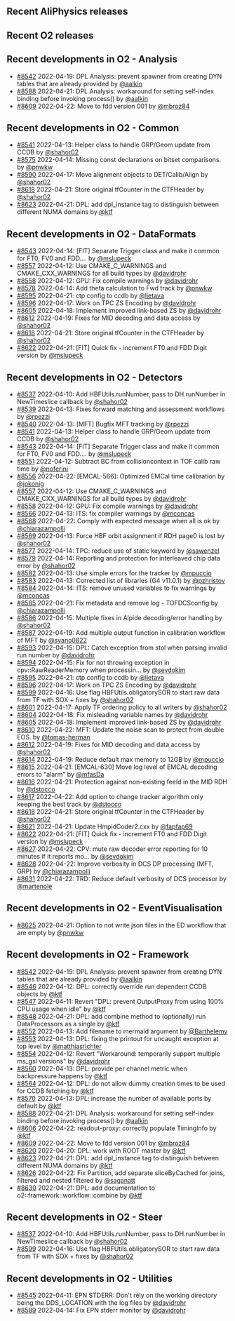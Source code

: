 ## Recent AliPhysics releases
## Recent O2 releases
## Recent developments in O2 - Analysis
- [\#8542](https://github.com/AliceO2Group/AliceO2/pull/8542) 2022-04-19: DPL Analysis: prevent spawner from creating DYN tables that are already provided by [@aalkin](https://github.com/aalkin)
- [\#8588](https://github.com/AliceO2Group/AliceO2/pull/8588) 2022-04-21: DPL Analysis: workaround for setting self-index binding before invoking process() by [@aalkin](https://github.com/aalkin)
- [\#8609](https://github.com/AliceO2Group/AliceO2/pull/8609) 2022-04-22: Move to fdd version 001 by [@mbroz84](https://github.com/mbroz84)
## Recent developments in O2 - Common
- [\#8541](https://github.com/AliceO2Group/AliceO2/pull/8541) 2022-04-13: Helper class to handle GRP/Geom update from CCDB by [@shahor02](https://github.com/shahor02)
- [\#8575](https://github.com/AliceO2Group/AliceO2/pull/8575) 2022-04-14: Missing const declarations on bitset comparisons. by [@pnwkw](https://github.com/pnwkw)
- [\#8590](https://github.com/AliceO2Group/AliceO2/pull/8590) 2022-04-17: Move alignment objects to DET/Calib/Align by [@shahor02](https://github.com/shahor02)
- [\#8618](https://github.com/AliceO2Group/AliceO2/pull/8618) 2022-04-21: Store original tfCounter in the CTFHeader by [@shahor02](https://github.com/shahor02)
- [\#8623](https://github.com/AliceO2Group/AliceO2/pull/8623) 2022-04-21: DPL: add dpl_instance tag to distinguish between different NUMA domains by [@ktf](https://github.com/ktf)
## Recent developments in O2 - DataFormats
- [\#8543](https://github.com/AliceO2Group/AliceO2/pull/8543) 2022-04-14: [FIT] Separate Trigger class and make it common for FT0, FV0 and FDD.… by [@mslupeck](https://github.com/mslupeck)
- [\#8557](https://github.com/AliceO2Group/AliceO2/pull/8557) 2022-04-12: Use CMAKE_C_WARNINGS and CMAKE_CXX_WARNINGS for all build types by [@davidrohr](https://github.com/davidrohr)
- [\#8558](https://github.com/AliceO2Group/AliceO2/pull/8558) 2022-04-12: GPU: Fix compile warnings by [@davidrohr](https://github.com/davidrohr)
- [\#8578](https://github.com/AliceO2Group/AliceO2/pull/8578) 2022-04-14: Add theta calculation to Fwd track by [@pnwkw](https://github.com/pnwkw)
- [\#8595](https://github.com/AliceO2Group/AliceO2/pull/8595) 2022-04-21: ctp config to ccdb  by [@lietava](https://github.com/lietava)
- [\#8596](https://github.com/AliceO2Group/AliceO2/pull/8596) 2022-04-17: Work on TPC ZS Encoding by [@davidrohr](https://github.com/davidrohr)
- [\#8605](https://github.com/AliceO2Group/AliceO2/pull/8605) 2022-04-18: Implement improved link-based ZS by [@davidrohr](https://github.com/davidrohr)
- [\#8612](https://github.com/AliceO2Group/AliceO2/pull/8612) 2022-04-19: Fixes for MID decoding and data access by [@shahor02](https://github.com/shahor02)
- [\#8618](https://github.com/AliceO2Group/AliceO2/pull/8618) 2022-04-21: Store original tfCounter in the CTFHeader by [@shahor02](https://github.com/shahor02)
- [\#8622](https://github.com/AliceO2Group/AliceO2/pull/8622) 2022-04-21: [FIT] Quick fix - increment FT0 and FDD Digit version by [@mslupeck](https://github.com/mslupeck)
## Recent developments in O2 - Detectors
- [\#8537](https://github.com/AliceO2Group/AliceO2/pull/8537) 2022-04-10: Add HBFUtils.runNumber, pass to DH.runNumber in NewTimeslice callback by [@shahor02](https://github.com/shahor02)
- [\#8539](https://github.com/AliceO2Group/AliceO2/pull/8539) 2022-04-13: Fixes forward matching and assessment workflows by [@rpezzi](https://github.com/rpezzi)
- [\#8540](https://github.com/AliceO2Group/AliceO2/pull/8540) 2022-04-13: [MFT] Bugfix MFT tracking by [@rpezzi](https://github.com/rpezzi)
- [\#8541](https://github.com/AliceO2Group/AliceO2/pull/8541) 2022-04-13: Helper class to handle GRP/Geom update from CCDB by [@shahor02](https://github.com/shahor02)
- [\#8543](https://github.com/AliceO2Group/AliceO2/pull/8543) 2022-04-14: [FIT] Separate Trigger class and make it common for FT0, FV0 and FDD.… by [@mslupeck](https://github.com/mslupeck)
- [\#8551](https://github.com/AliceO2Group/AliceO2/pull/8551) 2022-04-12: Subtract BC from collisioncontext in TOF calib raw time by [@noferini](https://github.com/noferini)
- [\#8556](https://github.com/AliceO2Group/AliceO2/pull/8556) 2022-04-22: [EMCAL-566]: Optimized EMCal time calibration by [@jokonig](https://github.com/jokonig)
- [\#8557](https://github.com/AliceO2Group/AliceO2/pull/8557) 2022-04-12: Use CMAKE_C_WARNINGS and CMAKE_CXX_WARNINGS for all build types by [@davidrohr](https://github.com/davidrohr)
- [\#8558](https://github.com/AliceO2Group/AliceO2/pull/8558) 2022-04-12: GPU: Fix compile warnings by [@davidrohr](https://github.com/davidrohr)
- [\#8566](https://github.com/AliceO2Group/AliceO2/pull/8566) 2022-04-13: ITS: fix compiler warnings by [@mconcas](https://github.com/mconcas)
- [\#8568](https://github.com/AliceO2Group/AliceO2/pull/8568) 2022-04-22: Comply with expected message when all is ok by [@chiarazampolli](https://github.com/chiarazampolli)
- [\#8569](https://github.com/AliceO2Group/AliceO2/pull/8569) 2022-04-13: Force HBF orbit assignment if RDH page0 is lost by [@shahor02](https://github.com/shahor02)
- [\#8577](https://github.com/AliceO2Group/AliceO2/pull/8577) 2022-04-14: TPC: reduce use of static keyword by [@sawenzel](https://github.com/sawenzel)
- [\#8579](https://github.com/AliceO2Group/AliceO2/pull/8579) 2022-04-14: Reporting and protection for interleaved chip data error by [@shahor02](https://github.com/shahor02)
- [\#8582](https://github.com/AliceO2Group/AliceO2/pull/8582) 2022-04-13: Use simple errors for the tracker by [@mpuccio](https://github.com/mpuccio)
- [\#8583](https://github.com/AliceO2Group/AliceO2/pull/8583) 2022-04-13: Corrected list of libraries (G4 v11.0.1) by [@pzhristov](https://github.com/pzhristov)
- [\#8584](https://github.com/AliceO2Group/AliceO2/pull/8584) 2022-04-14: ITS: remove unused variables to fix warnings by [@mconcas](https://github.com/mconcas)
- [\#8585](https://github.com/AliceO2Group/AliceO2/pull/8585) 2022-04-21: Fix metadata and remove log - TOFDCSconfig by [@chiarazampolli](https://github.com/chiarazampolli)
- [\#8586](https://github.com/AliceO2Group/AliceO2/pull/8586) 2022-04-15: Multiple fixes in Alpide decoding/error handling by [@shahor02](https://github.com/shahor02)
- [\#8587](https://github.com/AliceO2Group/AliceO2/pull/8587) 2022-04-19: Add multiple output function in calibration workflow of MFT by [@syano0822](https://github.com/syano0822)
- [\#8593](https://github.com/AliceO2Group/AliceO2/pull/8593) 2022-04-15: DPL: Catch exception from stol when parsing invalid run number by [@davidrohr](https://github.com/davidrohr)
- [\#8594](https://github.com/AliceO2Group/AliceO2/pull/8594) 2022-04-15: Fix for not throwing exception in cpv::RawReaderMemory when processin… by [@sevdokim](https://github.com/sevdokim)
- [\#8595](https://github.com/AliceO2Group/AliceO2/pull/8595) 2022-04-21: ctp config to ccdb  by [@lietava](https://github.com/lietava)
- [\#8596](https://github.com/AliceO2Group/AliceO2/pull/8596) 2022-04-17: Work on TPC ZS Encoding by [@davidrohr](https://github.com/davidrohr)
- [\#8599](https://github.com/AliceO2Group/AliceO2/pull/8599) 2022-04-16: Use flag HBFUtils.obligatorySOR to start raw data from TF with SOX + fixes by [@shahor02](https://github.com/shahor02)
- [\#8601](https://github.com/AliceO2Group/AliceO2/pull/8601) 2022-04-17: Apply TF ordering policy to all writers by [@shahor02](https://github.com/shahor02)
- [\#8604](https://github.com/AliceO2Group/AliceO2/pull/8604) 2022-04-18: Fix misleading variable names by [@davidrohr](https://github.com/davidrohr)
- [\#8605](https://github.com/AliceO2Group/AliceO2/pull/8605) 2022-04-18: Implement improved link-based ZS by [@davidrohr](https://github.com/davidrohr)
- [\#8610](https://github.com/AliceO2Group/AliceO2/pull/8610) 2022-04-22: MFT: Update the noise scan to protect from double EOS. by [@tomas-herman](https://github.com/tomas-herman)
- [\#8612](https://github.com/AliceO2Group/AliceO2/pull/8612) 2022-04-19: Fixes for MID decoding and data access by [@shahor02](https://github.com/shahor02)
- [\#8614](https://github.com/AliceO2Group/AliceO2/pull/8614) 2022-04-19: Reduce default max memory to 12GB by [@mpuccio](https://github.com/mpuccio)
- [\#8615](https://github.com/AliceO2Group/AliceO2/pull/8615) 2022-04-21: [EMCAL-630] Move log level of EMCAL decoding errors to "alarm" by [@mfasDa](https://github.com/mfasDa)
- [\#8616](https://github.com/AliceO2Group/AliceO2/pull/8616) 2022-04-21: Protection against non-existing feeId in the MID RDH by [@dstocco](https://github.com/dstocco)
- [\#8617](https://github.com/AliceO2Group/AliceO2/pull/8617) 2022-04-22: Add option to change tracker algorithm only keeping the best track by [@dstocco](https://github.com/dstocco)
- [\#8618](https://github.com/AliceO2Group/AliceO2/pull/8618) 2022-04-21: Store original tfCounter in the CTFHeader by [@shahor02](https://github.com/shahor02)
- [\#8621](https://github.com/AliceO2Group/AliceO2/pull/8621) 2022-04-21: Update HmpidCoder2.cxx by [@fapfap69](https://github.com/fapfap69)
- [\#8622](https://github.com/AliceO2Group/AliceO2/pull/8622) 2022-04-21: [FIT] Quick fix - increment FT0 and FDD Digit version by [@mslupeck](https://github.com/mslupeck)
- [\#8627](https://github.com/AliceO2Group/AliceO2/pull/8627) 2022-04-22: CPV: mute raw decoder error reporting for 10 minutes if it reports mo… by [@sevdokim](https://github.com/sevdokim)
- [\#8628](https://github.com/AliceO2Group/AliceO2/pull/8628) 2022-04-22: Improve verbosity in DCS DP processing (MFT, GRP) by [@chiarazampolli](https://github.com/chiarazampolli)
- [\#8631](https://github.com/AliceO2Group/AliceO2/pull/8631) 2022-04-22: TRD: Reduce default verbosity of DCS processor by [@martenole](https://github.com/martenole)
## Recent developments in O2 - EventVisualisation
- [\#8625](https://github.com/AliceO2Group/AliceO2/pull/8625) 2022-04-21: Option to not write json files in the ED workflow that are empty by [@pnwkw](https://github.com/pnwkw)
## Recent developments in O2 - Framework
- [\#8542](https://github.com/AliceO2Group/AliceO2/pull/8542) 2022-04-19: DPL Analysis: prevent spawner from creating DYN tables that are already provided by [@aalkin](https://github.com/aalkin)
- [\#8546](https://github.com/AliceO2Group/AliceO2/pull/8546) 2022-04-12: DPL: correctly override run dependent CCDB objects by [@ktf](https://github.com/ktf)
- [\#8547](https://github.com/AliceO2Group/AliceO2/pull/8547) 2022-04-11: Revert "DPL: prevent OutputProxy from using 100% CPU usage when idle" by [@ktf](https://github.com/ktf)
- [\#8548](https://github.com/AliceO2Group/AliceO2/pull/8548) 2022-04-21: DPL: add combine method to (optionally) run DataProcessors as a single by [@ktf](https://github.com/ktf)
- [\#8552](https://github.com/AliceO2Group/AliceO2/pull/8552) 2022-04-13: Add filename to mermaid argument by [@Barthelemy](https://github.com/Barthelemy)
- [\#8553](https://github.com/AliceO2Group/AliceO2/pull/8553) 2022-04-13: DPL: fixing the printout for uncaught exception at top level by [@matthiasrichter](https://github.com/matthiasrichter)
- [\#8554](https://github.com/AliceO2Group/AliceO2/pull/8554) 2022-04-12: Revert "Workaround: temporarily support multiple ms_gsl versions" by [@davidrohr](https://github.com/davidrohr)
- [\#8560](https://github.com/AliceO2Group/AliceO2/pull/8560) 2022-04-13: DPL: provide per channel metric when backpressure happens by [@ktf](https://github.com/ktf)
- [\#8564](https://github.com/AliceO2Group/AliceO2/pull/8564) 2022-04-12: DPL: do not allow dummy creation times to be used for CCDB fetching by [@ktf](https://github.com/ktf)
- [\#8570](https://github.com/AliceO2Group/AliceO2/pull/8570) 2022-04-13: DPL: increase the number of available ports by default by [@ktf](https://github.com/ktf)
- [\#8588](https://github.com/AliceO2Group/AliceO2/pull/8588) 2022-04-21: DPL Analysis: workaround for setting self-index binding before invoking process() by [@aalkin](https://github.com/aalkin)
- [\#8606](https://github.com/AliceO2Group/AliceO2/pull/8606) 2022-04-22: readout-proxy: correctly populate TimingInfo by [@ktf](https://github.com/ktf)
- [\#8609](https://github.com/AliceO2Group/AliceO2/pull/8609) 2022-04-22: Move to fdd version 001 by [@mbroz84](https://github.com/mbroz84)
- [\#8620](https://github.com/AliceO2Group/AliceO2/pull/8620) 2022-04-20: DPL: work with ROOT master by [@ktf](https://github.com/ktf)
- [\#8623](https://github.com/AliceO2Group/AliceO2/pull/8623) 2022-04-21: DPL: add dpl_instance tag to distinguish between different NUMA domains by [@ktf](https://github.com/ktf)
- [\#8626](https://github.com/AliceO2Group/AliceO2/pull/8626) 2022-04-22: Fix Partition<Filtered>, add separate sliceByCached for joins, filtered and nested filtered by [@saganatt](https://github.com/saganatt)
- [\#8630](https://github.com/AliceO2Group/AliceO2/pull/8630) 2022-04-21: DPL: add documentation to o2::framework::workflow::combine by [@ktf](https://github.com/ktf)
## Recent developments in O2 - Steer
- [\#8537](https://github.com/AliceO2Group/AliceO2/pull/8537) 2022-04-10: Add HBFUtils.runNumber, pass to DH.runNumber in NewTimeslice callback by [@shahor02](https://github.com/shahor02)
- [\#8599](https://github.com/AliceO2Group/AliceO2/pull/8599) 2022-04-16: Use flag HBFUtils.obligatorySOR to start raw data from TF with SOX + fixes by [@shahor02](https://github.com/shahor02)
## Recent developments in O2 - Utilities
- [\#8545](https://github.com/AliceO2Group/AliceO2/pull/8545) 2022-04-11: EPN STDERR: Don't rely on the working directory being the DDS_LOCATION with the log files by [@davidrohr](https://github.com/davidrohr)
- [\#8589](https://github.com/AliceO2Group/AliceO2/pull/8589) 2022-04-14: Fix EPN stderr monitor by [@davidrohr](https://github.com/davidrohr)
